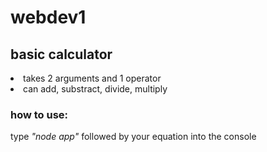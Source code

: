 # webdev1

<h2>basic calculator</h2>
<li>takes 2 arguments and 1 operator</li>
<li>can add, substract, divide, multiply</li>

<h3>how to use:</h3>
<p>type <i>"node app"</i> followed by your equation into the console</p>